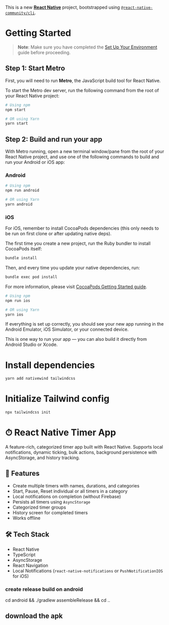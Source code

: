 This is a new [**React Native**](https://reactnative.dev) project, bootstrapped using [`@react-native-community/cli`](https://github.com/react-native-community/cli).

# Getting Started

> **Note**: Make sure you have completed the [Set Up Your Environment](https://reactnative.dev/docs/set-up-your-environment) guide before proceeding.

## Step 1: Start Metro

First, you will need to run **Metro**, the JavaScript build tool for React Native.

To start the Metro dev server, run the following command from the root of your React Native project:

```sh
# Using npm
npm start

# OR using Yarn
yarn start
```

## Step 2: Build and run your app

With Metro running, open a new terminal window/pane from the root of your React Native project, and use one of the following commands to build and run your Android or iOS app:

### Android

```sh
# Using npm
npm run android

# OR using Yarn
yarn android
```

### iOS

For iOS, remember to install CocoaPods dependencies (this only needs to be run on first clone or after updating native deps).

The first time you create a new project, run the Ruby bundler to install CocoaPods itself:

```sh
bundle install
```

Then, and every time you update your native dependencies, run:

```sh
bundle exec pod install
```

For more information, please visit [CocoaPods Getting Started guide](https://guides.cocoapods.org/using/getting-started.html).

```sh
# Using npm
npm run ios

# OR using Yarn
yarn ios
```

If everything is set up correctly, you should see your new app running in the Android Emulator, iOS Simulator, or your connected device.

This is one way to run your app — you can also build it directly from Android Studio or Xcode.

# Install dependencies
``` sh
yarn add nativewind tailwindcss

```

# Initialize Tailwind config

```sh 
npx tailwindcss init
```

# ⏱ React Native Timer App

A feature-rich, categorized timer app built with React Native. Supports local notifications, dynamic ticking, bulk actions, background persistence with AsyncStorage, and history tracking.

## 📱 Features

- Create multiple timers with names, durations, and categories
- Start, Pause, Reset individual or all timers in a category
- Local notifications on completion (without Firebase)
- Persists all timers using `AsyncStorage`
- Categorized timer groups
- History screen for completed timers
- Works offline

## 🛠 Tech Stack

- React Native
- TypeScript
- AsyncStorage
- React Navigation
- Local Notifications (`react-native-notifications` or `PushNotificationIOS` for iOS)

### create release build on android

cd android && ./gradlew assembleRelease && cd ..

## download the apk

